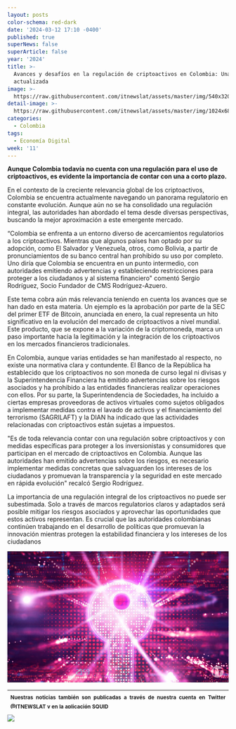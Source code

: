 ```yaml
---
layout: posts
color-schema: red-dark
date: '2024-03-12 17:10 -0400'
published: true
superNews: false
superArticle: false
year: '2024'
title: >-
  Avances y desafíos en la regulación de criptoactivos en Colombia: Una visión
  actualizada
image: >-
  https://raw.githubusercontent.com/itnewslat/assets/master/img/540x320/criptografia-p.jpg
detail-image: >-
  https://raw.githubusercontent.com/itnewslat/assets/master/img/1024x680/criptografia-g.jpg
categories:
  - Colombia
tags:
  - Economía Digital
week: '11'
---
```

**Aunque Colombia todavía no cuenta con una regulación para el uso de criptoactivos, es evidente la importancia de contar con una a corto plazo.**

En el contexto de la creciente relevancia global de los criptoactivos, Colombia se encuentra actualmente navegando un panorama regulatorio en constante evolución. Aunque aún no se ha consolidado una regulación integral, las autoridades han abordado el tema desde diversas perspectivas, buscando la mejor aproximación a este emergente mercado.

“Colombia se enfrenta a un entorno diverso de acercamientos regulatorios a los criptoactivos. Mientras que algunos países han optado por su adopción, como El Salvador y Venezuela, otros, como Bolivia, a partir de pronunciamientos de su banco central han prohibido su uso por completo. Uno diría que Colombia se encuentra en un punto intermedio, con autoridades emitiendo advertencias y estableciendo restricciones para proteger a los ciudadanos y al sistema financiero" comentó Sergio Rodríguez, Socio Fundador de CMS Rodríguez-Azuero.

Este tema cobra aún más relevancia teniendo en cuenta los avances que se han dado en esta materia. Un ejemplo es la aprobación por parte de la SEC del primer ETF de Bitcoin, anunciada en enero, la cual representa un hito significativo en la evolución del mercado de criptoactivos a nivel mundial. Este producto, que se expone a la variación de la criptomoneda, marca un paso importante hacia la legitimación y la integración de los criptoactivos en los mercados financieros tradicionales.

En Colombia, aunque varias entidades se han manifestado al respecto, no existe una normativa clara y contundente. El Banco de la República ha establecido que los criptoactivos no son moneda de curso legal ni divisas y la Superintendencia Financiera ha emitido advertencias sobre los riesgos asociados y ha prohibido a las entidades financieras realizar operaciones con ellos. Por su parte, la Superintendencia de Sociedades, ha incluido a ciertas empresas proveedoras de activos virtuales como sujetos obligados a implementar medidas contra el lavado de activos y el financiamiento del terrorismo (SAGRILAFT) y la DIAN ha indicado que las actividades relacionadas con criptoactivos están sujetas a impuestos.

"Es de toda relevancia contar con una regulación sobre criptoactivos y con medidas específicas para proteger a los inversionistas y consumidores que participan en el mercado de criptoactivos en Colombia. Aunque las autoridades han emitido advertencias sobre los riesgos, es necesario implementar medidas concretas que salvaguarden los intereses de los ciudadanos y promuevan la transparencia y la seguridad en este mercado en rápida evolución" recalcó Sergio Rodríguez.

La importancia de una regulación integral de los criptoactivos no puede ser subestimada. Solo a través de marcos regulatorios claros y adaptados será posible mitigar los riesgos asociados y aprovechar las oportunidades que estos activos representan. Es crucial que las autoridades colombianas continúen trabajando en el desarrollo de políticas que promuevan la innovación mientras protegen la estabilidad financiera y los intereses de los ciudadanos

![](https://raw.githubusercontent.com/itnewslat/assets/master/img/540x320/criptografia-p.jpg)

<table style="height: 42px;" width="569">
<tbody>
<tr>
<td style="text-align: justify;"><sub><strong>Nuestras noticias también son publicadas a través de nuestra cuenta en Twitter <a href="https://twitter.com/itnewslat?lang=es">@ITNEWSLAT</a> y en la aplicación <a href="https://squidapp.co/en/">SQUID</a></strong></sub></td>
</tr>
</tbody>
</table>

<img src="https://tracker.metricool.com/c3po.jpg?hash=56f88a41e39ab42c063cc51676587a04"/>

